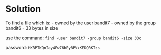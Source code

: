 # Solution

To find a file which is:
	- owned by the user bandit7 
	- owned by the group bandit6
	- 33 bytes in size

use the command: `find -user bandit7 -group bandit6 -size 33c`

password: `HKBPTKQnIay4Fw76bEy8PVxKEDQRKTzs`

